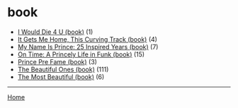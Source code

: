 # book

  * [I Would Die 4 U (book)](./book/i-would-die-4-u/) (1)
  * [It Gets Me Home, This Curving Track (book)](./book/it-gets-me-home-this-curving-track/) (4)
  * [My Name Is Prince: 25 Inspired Years (book)](./book/my-name-is-prince-25-inspired-years/) (7)
  * [On Time: A Princely Life in Funk (book)](./book/on-time-a-princely-life-in-funk/) (15)
  * [Prince Pre Fame (book)](./book/prince-pre-fame/) (3)
  * [The Beautiful Ones (book)](./book/the-beautiful-ones/) (111)
  * [The Most Beautiful (book)](./book/the-most-beautiful/) (6)

----

[Home](../)
